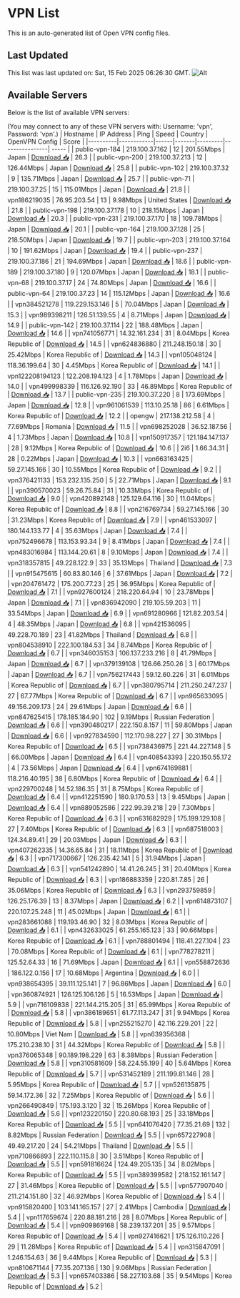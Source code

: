 # VPN List

This is an auto-generated list of Open VPN config files.

## Last Updated

This list was last updated on: Sat, 15 Feb 2025 06:26:30 GMT.
![Alt](https://repobeats.axiom.co/api/embed/186b98318ef1479477931607c1ad7d823f12451f.svg "Repobeats analytics image")

## Available Servers

Below is the list of available VPN servers:

(You may connect to any of these VPN servers with: Username: 'vpn', Password: 'vpn'.)
| Hostname | IP Address | Ping | Speed | Country | OpenVPN Config | Score |
|----------|------------|------|-------|---------|----------------| ----- |
| public-vpn-184 | 219.100.37.162 | 12 | 201.55Mbps | Japan | [Download 📥](./configs/server_0_JP.ovpn) | 26.3 |
| public-vpn-200 | 219.100.37.213 | 12 | 126.44Mbps | Japan | [Download 📥](./configs/server_1_JP.ovpn) | 25.8 |
| public-vpn-102 | 219.100.37.32 | 9 | 135.71Mbps | Japan | [Download 📥](./configs/server_2_JP.ovpn) | 25.7 |
| public-vpn-71 | 219.100.37.25 | 15 | 115.01Mbps | Japan | [Download 📥](./configs/server_3_JP.ovpn) | 21.8 |
| vpn186219035 | 76.95.203.54 | 13 | 9.98Mbps | United States | [Download 📥](./configs/server_4_US.ovpn) | 21.8 |
| public-vpn-198 | 219.100.37.178 | 10 | 218.15Mbps | Japan | [Download 📥](./configs/server_5_JP.ovpn) | 20.3 |
| public-vpn-231 | 219.100.37.170 | 18 | 109.78Mbps | Japan | [Download 📥](./configs/server_6_JP.ovpn) | 20.1 |
| public-vpn-164 | 219.100.37.128 | 25 | 218.50Mbps | Japan | [Download 📥](./configs/server_7_JP.ovpn) | 19.7 |
| public-vpn-203 | 219.100.37.164 | 10 | 191.62Mbps | Japan | [Download 📥](./configs/server_8_JP.ovpn) | 19.4 |
| public-vpn-237 | 219.100.37.186 | 21 | 194.69Mbps | Japan | [Download 📥](./configs/server_9_JP.ovpn) | 18.6 |
| public-vpn-189 | 219.100.37.180 | 9 | 120.07Mbps | Japan | [Download 📥](./configs/server_10_JP.ovpn) | 18.1 |
| public-vpn-68 | 219.100.37.17 | 24 | 74.80Mbps | Japan | [Download 📥](./configs/server_11_JP.ovpn) | 16.6 |
| public-vpn-64 | 219.100.37.23 | 14 | 115.12Mbps | Japan | [Download 📥](./configs/server_12_JP.ovpn) | 16.6 |
| vpn384521278 | 119.229.153.146 | 5 | 70.04Mbps | Japan | [Download 📥](./configs/server_13_JP.ovpn) | 15.3 |
| vpn989398211 | 126.51.139.55 | 4 | 8.71Mbps | Japan | [Download 📥](./configs/server_14_JP.ovpn) | 14.9 |
| public-vpn-142 | 219.100.37.114 | 22 | 188.48Mbps | Japan | [Download 📥](./configs/server_15_JP.ovpn) | 14.6 |
| vpn741056771 | 14.32.161.234 | 31 | 8.04Mbps | Korea Republic of | [Download 📥](./configs/server_16_KR.ovpn) | 14.5 |
| vpn624836880 | 211.248.150.18 | 30 | 25.42Mbps | Korea Republic of | [Download 📥](./configs/server_17_KR.ovpn) | 14.3 |
| vpn105048124 | 118.36.199.64 | 30 | 4.45Mbps | Korea Republic of | [Download 📥](./configs/server_18_KR.ovpn) | 14.1 |
| vpn122208194123 | 122.208.194.123 | 4 | 1.78Mbps | Japan | [Download 📥](./configs/server_19_JP.ovpn) | 14.0 |
| vpn499998339 | 116.126.92.190 | 33 | 46.89Mbps | Korea Republic of | [Download 📥](./configs/server_20_KR.ovpn) | 13.7 |
| public-vpn-235 | 219.100.37.220 | 8 | 173.69Mbps | Japan | [Download 📥](./configs/server_21_JP.ovpn) | 12.8 |
| vpn961061539 | 113.10.25.18 | 86 | 6.61Mbps | Korea Republic of | [Download 📥](./configs/server_22_KR.ovpn) | 12.2 |
| opengw | 217.138.212.58 | 4 | 77.69Mbps | Romania | [Download 📥](./configs/server_23_RO.ovpn) | 11.5 |
| vpn698252028 | 36.52.187.56 | 4 | 1.73Mbps | Japan | [Download 📥](./configs/server_24_JP.ovpn) | 10.8 |
| vpn150917357 | 121.184.147.137 | 28 | 9.12Mbps | Korea Republic of | [Download 📥](./configs/server_25_KR.ovpn) | 10.6 |
| 2i6 | 1.66.34.31 | 28 | 0.22Mbps | Japan | [Download 📥](./configs/server_26_JP.ovpn) | 10.3 |
| vpn663163425 | 59.27.145.166 | 30 | 10.55Mbps | Korea Republic of | [Download 📥](./configs/server_27_KR.ovpn) | 9.2 |
| vpn376421133 | 153.232.135.250 | 5 | 22.71Mbps | Japan | [Download 📥](./configs/server_28_JP.ovpn) | 9.1 |
| vpn390570023 | 59.26.75.84 | 31 | 10.33Mbps | Korea Republic of | [Download 📥](./configs/server_29_KR.ovpn) | 9.0 |
| vpn420892148 | 125.129.64.116 | 30 | 11.04Mbps | Korea Republic of | [Download 📥](./configs/server_30_KR.ovpn) | 8.8 |
| vpn216769734 | 59.27.145.166 | 30 | 31.23Mbps | Korea Republic of | [Download 📥](./configs/server_31_KR.ovpn) | 7.9 |
| vpn461533097 | 180.144.133.77 | 4 | 35.63Mbps | Japan | [Download 📥](./configs/server_32_JP.ovpn) | 7.4 |
| vpn752496678 | 113.153.93.34 | 9 | 8.41Mbps | Japan | [Download 📥](./configs/server_33_JP.ovpn) | 7.4 |
| vpn483016984 | 113.144.20.61 | 8 | 9.10Mbps | Japan | [Download 📥](./configs/server_34_JP.ovpn) | 7.4 |
| vpn318357815 | 49.228.122.9 | 33 | 35.13Mbps | Thailand | [Download 📥](./configs/server_35_TH.ovpn) | 7.3 |
| vpn915475615 | 60.83.80.146 | 6 | 37.61Mbps | Japan | [Download 📥](./configs/server_36_JP.ovpn) | 7.2 |
| vpn204761472 | 175.200.77.23 | 25 | 36.95Mbps | Korea Republic of | [Download 📥](./configs/server_37_KR.ovpn) | 7.1 |
| vpn927600124 | 218.220.64.94 | 10 | 23.78Mbps | Japan | [Download 📥](./configs/server_38_JP.ovpn) | 7.1 |
| vpn836942090 | 219.105.59.203 | 11 | 33.54Mbps | Japan | [Download 📥](./configs/server_39_JP.ovpn) | 6.9 |
| vpn691280966 | 121.82.203.54 | 4 | 48.35Mbps | Japan | [Download 📥](./configs/server_40_JP.ovpn) | 6.8 |
| vpn421536095 | 49.228.70.189 | 23 | 41.82Mbps | Thailand | [Download 📥](./configs/server_41_TH.ovpn) | 6.8 |
| vpn804538910 | 222.100.184.53 | 34 | 8.74Mbps | Korea Republic of | [Download 📥](./configs/server_42_KR.ovpn) | 6.7 |
| vpn346035153 | 106.137.233.216 | 8 | 41.79Mbps | Japan | [Download 📥](./configs/server_43_JP.ovpn) | 6.7 |
| vpn379139108 | 126.66.250.26 | 3 | 60.17Mbps | Japan | [Download 📥](./configs/server_44_JP.ovpn) | 6.7 |
| vpn756217443 | 59.12.60.226 | 31 | 6.01Mbps | Korea Republic of | [Download 📥](./configs/server_45_KR.ovpn) | 6.7 |
| vpn380795714 | 211.250.247.237 | 27 | 67.77Mbps | Korea Republic of | [Download 📥](./configs/server_46_KR.ovpn) | 6.7 |
| vpn965633095 | 49.156.209.173 | 24 | 29.61Mbps | Japan | [Download 📥](./configs/server_47_JP.ovpn) | 6.6 |
| vpn847625415 | 178.185.184.90 | 102 | 9.19Mbps | Russian Federation | [Download 📥](./configs/server_48_RU.ovpn) | 6.6 |
| vpn390480217 | 222.150.8.157 | 11 | 59.80Mbps | Japan | [Download 📥](./configs/server_49_JP.ovpn) | 6.6 |
| vpn927834590 | 112.170.98.227 | 27 | 30.31Mbps | Korea Republic of | [Download 📥](./configs/server_50_KR.ovpn) | 6.5 |
| vpn738436975 | 221.44.227.148 | 5 | 66.00Mbps | Japan | [Download 📥](./configs/server_51_JP.ovpn) | 6.4 |
| vpn408543393 | 220.150.55.172 | 4 | 73.56Mbps | Japan | [Download 📥](./configs/server_52_JP.ovpn) | 6.4 |
| vpn674169881 | 118.216.40.195 | 38 | 6.80Mbps | Korea Republic of | [Download 📥](./configs/server_53_KR.ovpn) | 6.4 |
| vpn229700248 | 14.52.186.35 | 31 | 8.75Mbps | Korea Republic of | [Download 📥](./configs/server_54_KR.ovpn) | 6.4 |
| vpn412251590 | 180.9.170.53 | 13 | 9.45Mbps | Japan | [Download 📥](./configs/server_55_JP.ovpn) | 6.4 |
| vpn889052586 | 222.99.39.218 | 29 | 7.30Mbps | Korea Republic of | [Download 📥](./configs/server_56_KR.ovpn) | 6.3 |
| vpn631682929 | 175.199.129.108 | 27 | 7.40Mbps | Korea Republic of | [Download 📥](./configs/server_57_KR.ovpn) | 6.3 |
| vpn687518003 | 124.34.89.41 | 29 | 20.03Mbps | Japan | [Download 📥](./configs/server_58_JP.ovpn) | 6.3 |
| vpn407262335 | 14.36.65.84 | 31 | 18.11Mbps | Korea Republic of | [Download 📥](./configs/server_59_KR.ovpn) | 6.3 |
| vpn717300667 | 126.235.42.141 | 5 | 31.94Mbps | Japan | [Download 📥](./configs/server_60_JP.ovpn) | 6.3 |
| vpn541242890 | 14.41.26.245 | 31 | 20.40Mbps | Korea Republic of | [Download 📥](./configs/server_61_KR.ovpn) | 6.3 |
| vpn186883359 | 220.81.7.85 | 26 | 35.06Mbps | Korea Republic of | [Download 📥](./configs/server_62_KR.ovpn) | 6.3 |
| vpn293759859 | 126.25.176.39 | 13 | 8.37Mbps | Japan | [Download 📥](./configs/server_63_JP.ovpn) | 6.2 |
| vpn614873107 | 220.107.25.248 | 11 | 45.02Mbps | Japan | [Download 📥](./configs/server_64_JP.ovpn) | 6.1 |
| vpn283661088 | 119.193.46.90 | 32 | 8.03Mbps | Korea Republic of | [Download 📥](./configs/server_65_KR.ovpn) | 6.1 |
| vpn432633025 | 61.255.165.123 | 33 | 90.66Mbps | Korea Republic of | [Download 📥](./configs/server_66_KR.ovpn) | 6.1 |
| vpn788801494 | 118.41.227.104 | 23 | 70.08Mbps | Korea Republic of | [Download 📥](./configs/server_67_KR.ovpn) | 6.1 |
| vpn778278211 | 125.52.64.33 | 16 | 71.69Mbps | Japan | [Download 📥](./configs/server_68_JP.ovpn) | 6.1 |
| vpn558872636 | 186.122.0.156 | 17 | 10.68Mbps | Argentina | [Download 📥](./configs/server_69_AR.ovpn) | 6.0 |
| vpn938654395 | 39.111.125.141 | 7 | 96.86Mbps | Japan | [Download 📥](./configs/server_70_JP.ovpn) | 6.0 |
| vpn360874921 | 126.125.106.126 | 5 | 16.53Mbps | Japan | [Download 📥](./configs/server_71_JP.ovpn) | 5.9 |
| vpn716109838 | 221.144.215.205 | 31 | 65.99Mbps | Korea Republic of | [Download 📥](./configs/server_72_KR.ovpn) | 5.8 |
| vpn386189651 | 61.77.113.247 | 31 | 9.94Mbps | Korea Republic of | [Download 📥](./configs/server_73_KR.ovpn) | 5.8 |
| vpn255215270 | 42.116.229.201 | 22 | 10.80Mbps | Viet Nam | [Download 📥](./configs/server_74_VN.ovpn) | 5.8 |
| vpn639356368 | 175.210.238.10 | 31 | 44.32Mbps | Korea Republic of | [Download 📥](./configs/server_75_KR.ovpn) | 5.8 |
| vpn376065348 | 90.189.198.229 | 63 | 8.38Mbps | Russian Federation | [Download 📥](./configs/server_76_RU.ovpn) | 5.8 |
| vpn310581609 | 58.224.55.199 | 40 | 5.64Mbps | Korea Republic of | [Download 📥](./configs/server_77_KR.ovpn) | 5.7 |
| vpn531452189 | 211.199.81.146 | 28 | 5.95Mbps | Korea Republic of | [Download 📥](./configs/server_78_KR.ovpn) | 5.7 |
| vpn526135875 | 59.14.172.36 | 32 | 7.25Mbps | Korea Republic of | [Download 📥](./configs/server_79_KR.ovpn) | 5.6 |
| vpn266490849 | 175.193.3.120 | 32 | 15.26Mbps | Korea Republic of | [Download 📥](./configs/server_80_KR.ovpn) | 5.6 |
| vpn123220150 | 220.80.68.193 | 25 | 33.18Mbps | Korea Republic of | [Download 📥](./configs/server_81_KR.ovpn) | 5.5 |
| vpn641076420 | 77.35.21.69 | 132 | 8.82Mbps | Russian Federation | [Download 📥](./configs/server_82_RU.ovpn) | 5.5 |
| vpn657227908 | 49.49.217.20 | 24 | 54.21Mbps | Thailand | [Download 📥](./configs/server_83_TH.ovpn) | 5.5 |
| vpn710866893 | 222.110.115.8 | 30 | 3.51Mbps | Korea Republic of | [Download 📥](./configs/server_84_KR.ovpn) | 5.5 |
| vpn591816624 | 124.49.205.135 | 34 | 8.02Mbps | Korea Republic of | [Download 📥](./configs/server_85_KR.ovpn) | 5.5 |
| vpn389399582 | 218.152.161.147 | 27 | 31.46Mbps | Korea Republic of | [Download 📥](./configs/server_86_KR.ovpn) | 5.5 |
| vpn577907040 | 211.214.151.80 | 32 | 46.92Mbps | Korea Republic of | [Download 📥](./configs/server_87_KR.ovpn) | 5.4 |
| vpn915820400 | 103.141.165.157 | 27 | 2.41Mbps | Cambodia | [Download 📥](./configs/server_88_KH.ovpn) | 5.4 |
| vpn117659674 | 220.88.181.216 | 28 | 8.07Mbps | Korea Republic of | [Download 📥](./configs/server_89_KR.ovpn) | 5.4 |
| vpn909869168 | 58.239.137.201 | 35 | 9.57Mbps | Korea Republic of | [Download 📥](./configs/server_90_KR.ovpn) | 5.4 |
| vpn927416621 | 175.126.110.226 | 29 | 11.28Mbps | Korea Republic of | [Download 📥](./configs/server_91_KR.ovpn) | 5.4 |
| vpn315847091 | 1.246.154.63 | 36 | 9.44Mbps | Korea Republic of | [Download 📥](./configs/server_92_KR.ovpn) | 5.3 |
| vpn810671144 | 77.35.207.136 | 130 | 9.06Mbps | Russian Federation | [Download 📥](./configs/server_93_RU.ovpn) | 5.3 |
| vpn657403386 | 58.227.103.68 | 35 | 9.54Mbps | Korea Republic of | [Download 📥](./configs/server_94_KR.ovpn) | 5.2 |
